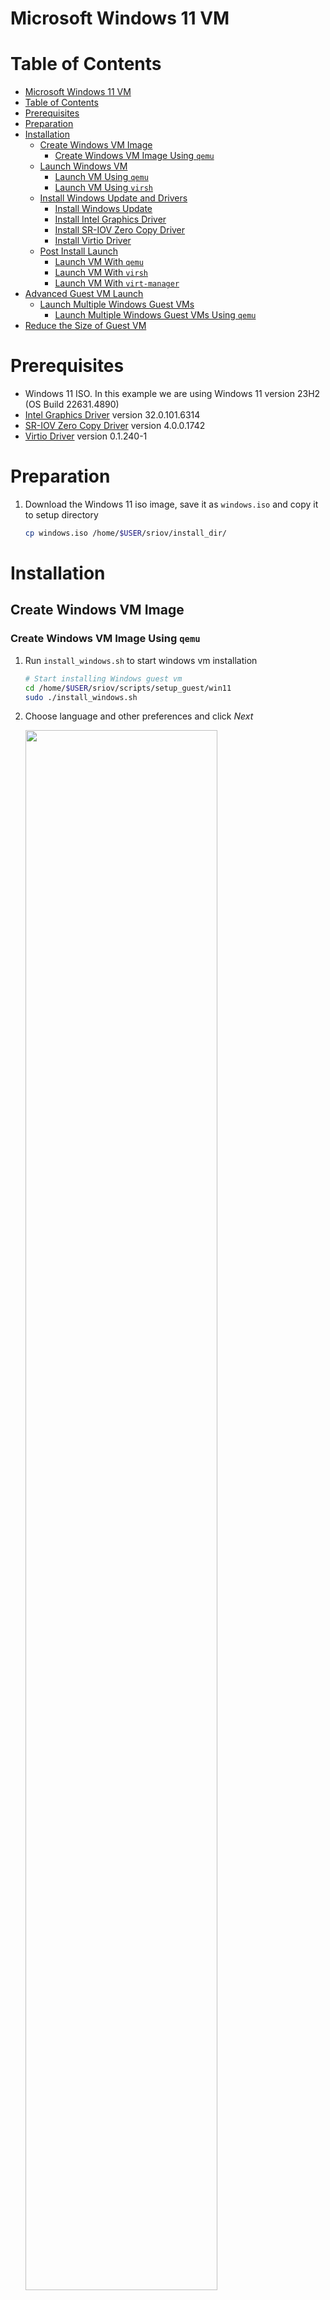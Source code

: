 <a name="win11-vm-top"></a>

# Microsoft Windows 11 VM

<!-- TABLE OF CONTENTS -->
# Table of Contents
- [Microsoft Windows 11 VM](#microsoft-windows-11-vm)
- [Table of Contents](#table-of-contents)
- [Prerequisites](#prerequisites)
- [Preparation](#preparation)
- [Installation](#installation)
  - [Create Windows VM Image](#create-windows-vm-image)
    - [Create Windows VM Image Using `qemu`](#create-windows-vm-image-using-qemu)
  - [Launch Windows VM](#launch-windows-vm)
    - [Launch VM Using `qemu`](#launch-vm-using-qemu)
    - [Launch VM Using `virsh`](#launch-vm-using-virsh)
  - [Install Windows Update and Drivers](#install-windows-update-and-drivers)
    - [Install Windows Update](#install-windows-update)
    - [Install Intel Graphics Driver](#install-intel-graphics-driver)
    - [Install SR-IOV Zero Copy Driver](#install-sr-iov-zero-copy-driver)
    - [Install Virtio Driver](#install-virtio-driver)
  - [Post Install Launch](#post-install-launch)
    - [Launch VM With `qemu`](#launch-vm-with-qemu)
    - [Launch VM With `virsh`](#launch-vm-with-virsh)
    - [Launch VM With `virt-manager`](#launch-vm-with-virt-manager)
- [Advanced Guest VM Launch](#advanced-guest-vm-launch)
  - [Launch Multiple Windows Guest VMs](#launch-multiple-windows-guest-vms)
    - [Launch Multiple Windows Guest VMs Using `qemu`](#launch-multiple-windows-guest-vms-using-qemu)
- [Reduce the Size of Guest VM](#reduce-the-size-of-guest-vm)

# Prerequisites

* Windows 11 ISO. In this example we are using Windows 11 version 23H2 (OS Build 22631.4890)
* [Intel Graphics Driver](https://www.intel.com/content/www/us/en/secure/design/confidential/software-kits/kit-details.html?kitId=843233) version 32.0.101.6314
* [SR-IOV Zero Copy Driver](https://www.intel.com/content/www/us/en/download/843228/display-virtualization-drivers-for-display-virtualization-drivers-for-meteor-lake-u-h-and-meteor-lake-ps.html?cache=1734486750) version 4.0.0.1742
* [Virtio Driver](https://fedorapeople.org/groups/virt/virtio-win/direct-downloads/archive-virtio/virtio-win-0.1.240-1/virtio-win.iso) version 0.1.240-1

# Preparation

1. Download the Windows 11 iso image, save it as `windows.iso` and copy it to setup directory

    ```sh
    cp windows.iso /home/$USER/sriov/install_dir/
    ```

# Installation

## Create Windows VM Image

### Create Windows VM Image Using `qemu`

1. Run `install_windows.sh` to start windows vm installation

    ```sh
    # Start installing Windows guest vm
    cd /home/$USER/sriov/scripts/setup_guest/win11
    sudo ./install_windows.sh
    ```

2. Choose language and other preferences and click *Next*

    <img src=./media/winsetup1.png width="80%">

3. Select *Drive 0 Unallocated Space* and click *Next* and wait for Windows installation to succeed

    <img src=./media/winsetup2.png width="80%">

4. Shutdown the Windows guest

## Launch Windows VM

There are two options provided. Choose the corresponding launch method according to your installation method.

* [Option 1] Launch VM Using `qemu`
* [Option 2] Launch VM Using `virsh`

### Launch VM Using `qemu`

1. Run `start_windows.sh` to launch windows virtual machine

    ```sh
    cd /home/$USER/sriov/scripts/setup_guest/win11
    sudo ./start_windows.sh
    ```

### Launch VM Using `virsh`

1. Setup libvirt on host.

    *Note: Skip this step if it has been run before*

    ```sh
    cd /home/$USER/sriov/virsh_enable/host_setup/debian

    # load br_netfilter module
    sudo modprobe br_netfilter

    ./setup_libvirt.sh
    ```

    ```sh
    # reboot the system
    sudo reboot
    ```

2. Launch the windows vm

    ```sh
    cd /home/$USER/sriov/virsh_enable/

    # init windows guest vm
    ./guest_setup/idv.sh init windows11

    # launch vm
    sudo ./guest_setup/launch_multios.sh -f -d windows11 -g sriov windows11
    ```

## Install Windows Update and Drivers

### Install Windows Update

1. Install Windows update with the following steps:
    1) Open *Settings*
    2) Click *Windows Update*
    3) Click *Check for updates* and wait for the update to complete.
    4) Click *Pause for 1 week* to disable the automatic updates temporarily.

### Install Intel Graphics Driver

1. Download [Intel Graphics Driver](https://www.intel.com/content/www/us/en/secure/design/confidential/software-kits/kit-details.html?kitId=843233) from browser.
2. Use File Explorer to extract the zip file.
3. Navigate into the install folder and double click on `Installer.exe` to launch the installer.

4. Click *Begin installation*

    <img src=./media/mr2/gfxdrv1.png width="80%">
    <img src=./media/mr2/gfxdrv2.png width="80%">
    <img src=./media/mr2/gfxdrv3.png width="80%">

5. After the installation has completed, click the *Reboot Required* button to reboot.

    <img src=./media/mr2/gfxdrv4.png width="80%">

6. After reboot, launch the **Device Manager** to check the installation.

    <img src=./media/mr2/gfxdrv.png width="80%">

### Install SR-IOV Zero Copy Driver

1. Download [SR-IOV Zero Copy Driver](https://www.intel.com/content/www/us/en/download/843228/display-virtualization-drivers-for-display-virtualization-drivers-for-meteor-lake-u-h-and-meteor-lake-ps.html?cache=1734486750) from browser.
2. Navigate into the install folder and double click on `ZeroCopyInstaller.exe` to launch the installer.

    <img src=./media/mr2/zerocopydrv1.png width="80%">

3. Click on the *Install* button when prompted.

    <img src=./media/mr2/zerocopydrv2.png width="80%">
    <img src=./media/mr2/zerocopydrv3.png width="80%">

4. Once the driver installation completes, click *Finish* and the Windows Guest VM will reboot automatically.

    <img src=./media/mr2/zerocopydrv4.png width="80%">

5. After reboot, launch the **Device Manager** to check the installation.

    <img src=./media/mr2/zerocopydrv.png width="80%">

### Install Virtio Driver

1. Download [Virtio Driver](https://fedorapeople.org/groups/virt/virtio-win/direct-downloads/archive-virtio/virtio-win-0.1.240-1/virtio-win.iso) from browser.
2. Double click the iso file in File Explorer to mount it.
3. Search for **Windows PowerShell** and run it as an administrator.
4. Navigate to the folder of the extracted files.
5. Use the following command to install VIOSerial.

    ```sh
    Start-Process msiexec.exe -Wait -ArgumentList '/i "D:\virtio-win-gt-x64.msi" ADDLOCAL="FE_network_driver,FE_balloon_driver,FE_pvpanic_driver,FE_qemupciserial_driver,FE_vioinput_driver,FE_viorng_driver,FE_vioscsi_driver,FE_vioserial_driver,FE_viostor_driver"'
    ```

6. Install QEMU guest agent in Windows VM.

    ```sh
    Start-Process msiexec.exe -ArgumentList '/i "D:\guest-agent\qemu-ga-x86_64.msi"'
    ```

### Post Install Launch

There are three options provided. Choose the corresponding launch method according to your installation method.

*Note: Option 3 should be executed after option 2*

* [Option 1] Launch VM With `qemu`
* [Option 2] Launch VM With `virsh`
* [Option 3] Launch VM With `virt-manager`

### Launch VM With `qemu`

1. Run `start_windows.sh` to launch windows virtual machine

    ```sh
    cd /home/$USER/sriov
    sudo ./scripts/setup_guest/win11/start_windows.sh
    ```

### Launch VM With `virsh`

1. Launch the windows vm

    ```sh
    cd /home/$USER/sriov/virsh_enable/

    # init windows guest vm
    ./guest_setup/idv.sh init windows11

    # launch vm
    sudo ./guest_setup/launch_multios.sh -f -d windows11 -g sriov windows11
    ```

### Launch VM With `virt-manager`

1. Run virt-manager to launch windows virtual machine

    ```sh
    virt-manager
    ```

2. Passthrough usb device. Click *Open* button -> click *Add Hardware* and select the usb device you need -> click *Finish*

    <img src=./media/virt1.png width="80%">
    <img src=./media/virt2.png width="80%">
    <img src=./media/passthrough-usb.png width="80%">

3. Launch the windows vm. Click *Virtual Machine* -> click *Run*

# Advanced Guest VM Launch

+ Customize launch single VM

    The `start_windows.sh` script help on the host

    ```shell
    cd /home/$USER/sriov/scripts/setup_guest/win11
    sudo ./start_windows.sh -h
    ```

    Output

    ```shell
    start_windows.sh [-h] [-m] [-c] [-n] [-d] [-f] [-p] [-e] [--passthrough-pci-usb] [--passthrough-pci-udc] [--passthrough-pci-audio] [--passthrough-pci-eth] [--passthrough-pci-wifi] [--disable-kernel-irqchip] [--display] [--enable-pwr-ctrl] [--spice] [--audio]
    Options:
        -h  show this help message
        -m  specify guest memory size, eg. "-m 4G or -m 4096M"
        -c  specify guest cpu number, eg. "-c 4"
        -n  specify guest vm name, eg. "-n <guest_name>"
        -d  specify guest virtual disk image, eg. "-d /path/to/<guest_image>"
        -f  specify guest firmware OVMF variable image, eg. "-d /path/to/<ovmf_vars.fd>"
        -p  specify host forward ports, current support ssh, eg. "-p ssh=2222"
        -e  specify extra qemu cmd, eg. "-e "-monitor stdio""
        --passthrough-pci-usb passthrough USB PCI bus to guest.
        --passthrough-pci-udc passthrough USB Device Controller ie. UDC PCI bus to guest.
        --passthrough-pci-audio passthrough Audio PCI bus to guest.
        --passthrough-pci-eth passthrough Ethernet PCI bus to guest.
        --passthrough-pci-wifi passthrough WiFi PCI bus to guest.
        --disable-kernel-irqchip set kernel_irqchip=off.
        --display specify guest display connectors configuration with HPD (Hot Plug Display) feature,
                  eg. "--display full-screen,connectors.0=HDMI-1,connectors.1=DP-1"
                sub-param: max-outputs=[number of displays], set the max number of displays for guest vm, eg. "max-outputs=2"
                sub-param: full-screen, switch the guest vm display to full-screen mode.
                sub-param: show-fps, show fps info on the guest vm primary display.
                sub-param: connectors.[index]=[connector name], assign a connected display connector to guest vm.
                sub-param: extend-abs-mode, enable extend absolute mode across all monitors.
                sub-param: disable-host-input, disallow host\'s HID devices to control the guest.
        --enable-pwr-ctrl option allow guest power control from host via qga socket.
        --spice enable SPICE feature with sub-parameters,
                  eg. "--spice display=egl-headless,port=3002,disable-ticketing=on,spice-audio=on,usb-redir=1"
                sub-param: display=[display mode], set display mode, eg. "display=egl-headless"
                sub-param: port=[spice port], assign spice port, eg. "port=3002"
                sub-param: disable-ticketing=[on|off], set disable-ticketing, eg. "disable-ticketing=on"
                sub-param: spice-audio=[on|off], set spice audio eg. "spice-audio=on"
                sub-param: usb-redir=[number of USB redir channel], set USB redirection channel number, eg. "usb-redir=2"
        --audio enable hda audio for guest vm with sub-parameters,
                  eg. "--audio device=intel-hda,name=hda-audio,sink=alsa_output.pci-0000_00_1f.3.analog-stereo,timer-period=5000"
                sub-param: device=[device], set audio device, eg. "device=intel-hda"
                sub-param: name=[name], set audio device name, eg. "name=hda-audio"
                sub-param: server=[audio server], set audio server, eg. "unix:/run/user/1000/pulse/native"
                sub-param: sink=[audio sink], set audio stream routing. Use "pacmd list-sinks" to find available audio sinks
                sub-param: timer-period=[period], set timer period in microseconds (us), eg. "timer-period=5000"
    ```

## Launch Multiple Windows Guest VMs

### Launch Multiple Windows Guest VMs Using `qemu`

1. Run the `start_all_windows.sh`, Please be patient, it will take some time

    ```shell
    # on the host
    cd /home/$USER/sriov/scripts/setup_guest/win11
    sudo ./start_all_windows.sh
    ```

# Reduce the Size of Guest VM

## Inside the VM

1. Download and Prepare Sdelete

* Obtain [Sdelete](https://learn.microsoft.com/en-us/sysinternals/downloads/sdelete) from Microsoft SysInternals and unzip the package.

2. Run Sdelete

* Execute `sdelete.exe` in Command Prompt with the -z flag on the C: drive

    ```shell
    sdelete.exe -z C:\
    ```

## On the Host

1. Backup the Disk Image

* Convert the current disk image to a backup

    ```shell
    # Please replace the <win11_image> with your actual image name
    qemu-img convert -O qcow2 <win11_image>.qcow2 <win11_image>.qcow2_backup
    ```

2. Replace the Original Disk Image

* Remove the original image and replace it with the backup

    ```shell
    # Please replace the <win11_image> with your actual image name
    rm <win11_image>.qcow2
    mv <win11_image>.qcow2_backup <win11_image>.qcow2
    ```

<p align="right">(<a href="#win11-vm-top">back to top</a>)</p>
